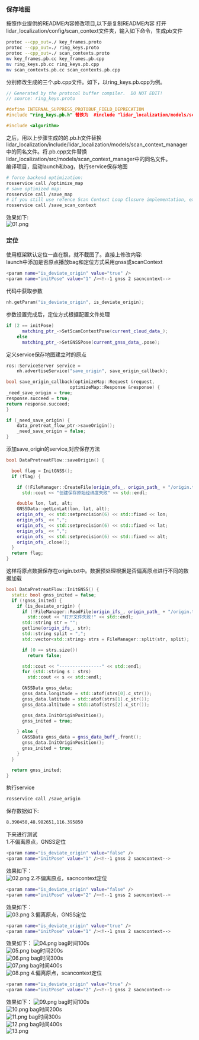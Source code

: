 ### 保存地图
按照作业提供的README内容修改项目,以下是复制README内容
打开lidar_localization/config/scan_context文件夹，输入如下命令，生成pb文件
```bash
protoc --cpp_out=./ key_frames.proto
protoc --cpp_out=./ ring_keys.proto
protoc --cpp_out=./ scan_contexts.proto
mv key_frames.pb.cc key_frames.pb.cpp
mv ring_keys.pb.cc ring_keys.pb.cpp
mv scan_contexts.pb.cc scan_contexts.pb.cpp
```
分别修改生成的三个.pb.cpp文件。如下，以ring_keys.pb.cpp为例。
```C++
// Generated by the protocol buffer compiler.  DO NOT EDIT!
// source: ring_keys.proto

#define INTERNAL_SUPPRESS_PROTOBUF_FIELD_DEPRECATION
#include "ring_keys.pb.h" 替换为  #include "lidar_localization/models/scan_context_manager/ring_keys.pb.h"

#include <algorithm>
```

之后，用以上步骤生成的的.pb.h文件替换lidar_localization/include/lidar_localization/models/scan_context_manager
中的同名文件。将.pb.cpp文件替换lidar_localization/src/models/scan_context_manager中的同名文件。   
编译项目，启动launch和bag，执行service保存地图   
```bash
# force backend optimization:
rosservice call /optimize_map
# save optimized map:
rosservice call /save_map 
# if you still use refence Scan Context Loop Closure implementation, execute this command.
rosservice call /save_scan_context 
```
效果如下:   
![01.png](images/01.png)
### 定位
使用框架默认定位一直在飘，就不截图了。直接上修改内容:   
launch中添加是否原点播放bag和定位方式采用gnss或scanContext
```bash
<param name="is_deviate_origin" value="true" />
<param name="initPose" value="1" /><!--1 gnss 2 sacncontext-->
```
代码中获取参数
```C++
nh.getParam("is_deviate_origin", is_deviate_origin);
```
参数设置完成后，定位方式根据配置文件处理
```C++
if (2 == initPose)
      matching_ptr_->SetScanContextPose(current_cloud_data_);
    else
      matching_ptr_->SetGNSSPose(current_gnss_data_.pose);
```
定义service保存地图建立时的原点
```C++
ros::ServiceServer service =
    nh.advertiseService("save_origin", save_origin_callback);

bool save_origin_callback(optimizeMap::Request &request,
                        optimizeMap::Response &response) {
_need_save_origin = true;
response.succeed = true;
return response.succeed;
}

if (_need_save_origin) {
    data_pretreat_flow_ptr->saveOrigin();
    _need_save_origin = false;
}

```
添加save_origin的service,对应保存方法
```C++
bool DataPretreatFlow::saveOrigin() {

  bool flag = InitGNSS();
  if (flag) {

    if (!FileManager::CreateFile(origin_ofs_, origin_path_ + "/origin.txt"))
      std::cout << "创建保存原始经纬度失败" << std::endl;

    double lon, lat, alt;
    GNSSData::getLonLat(lon, lat, alt);
    origin_ofs_ << std::setprecision(6) << std::fixed << lon;
    origin_ofs_ << ",";
    origin_ofs_ << std::setprecision(6) << std::fixed << lat;
    origin_ofs_ << ",";
    origin_ofs_ << std::setprecision(6) << std::fixed << alt;
    origin_ofs_.close();
  }
  return flag;
}
```
这样将原点数据保存在origin.txt中。数据预处理根据是否偏离原点进行不同的数据加载
```C++
bool DataPretreatFlow::InitGNSS() {
  static bool gnss_inited = false;
  if (!gnss_inited) {
    if (is_deviate_origin) {
      if (!FileManager::ReadFile(origin_ifs_, origin_path_ + "/origin.txt"))
        std::cout << "打开文件失败!" << std::endl;
      std::string str = "";
      getline(origin_ifs_, str);
      std::string split = ",";
      std::vector<std::string> strs = FileManager::split(str, split);

      if (0 == strs.size())
        return false;

      std::cout << "----------------" << std::endl;
      for (std::string s : strs)
        std::cout << s << std::endl;

      GNSSData gnss_data;
      gnss_data.longitude = std::atof(strs[0].c_str());
      gnss_data.latitude = std::atof(strs[1].c_str());
      gnss_data.altitude = std::atof(strs[2].c_str());

      gnss_data.InitOriginPosition();
      gnss_inited = true;

    } else {
      GNSSData gnss_data = gnss_data_buff_.front();
      gnss_data.InitOriginPosition();
      gnss_inited = true;
    }
  }

  return gnss_inited;
}
```
执行service 
```bash
rosservice call /save_origin
```
保存数据如下:
```txt
8.390450,48.982651,116.395850
```
下来进行测试  
1.不偏离原点，GNSS定位   
```bash
<param name="is_deviate_origin" value="false" />
<param name="initPose" value="1" /><!--1 gnss 2 sacncontext-->
```
效果如下：   
![02.png](images/02.png)
2.不偏离原点，sacncontext定位   
```bash
<param name="is_deviate_origin" value="false" />
<param name="initPose" value="2" /><!--1 gnss 2 sacncontext-->
```
效果如下：   
![03.png](images/03.png)
3.偏离原点，GNSS定位   
```bash
<param name="is_deviate_origin" value="true" />
<param name="initPose" value="1" /><!--1 gnss 2 sacncontext-->
```
效果如下： 
![04.png](images/04.png)
bag时间100s   
![05.png](images/05.png)
bag时间200s   
![06.png](images/06.png)
bag时间300s   
![07.png](images/07.png)
bag时间400s   
![08.png](images/08.png)
4.偏离原点，scancontext定位   
```bash
<param name="is_deviate_origin" value="true" />
<param name="initPose" value="2" /><!--1 gnss 2 sacncontext-->
```
效果如下： 
![09.png](images/09.png)
bag时间100s   
![10.png](images/10.png)
bag时间200s   
![11.png](images/11.png)
bag时间300s   
![12.png](images/12.png)
bag时间400s   
![13.png](images/13.png)
